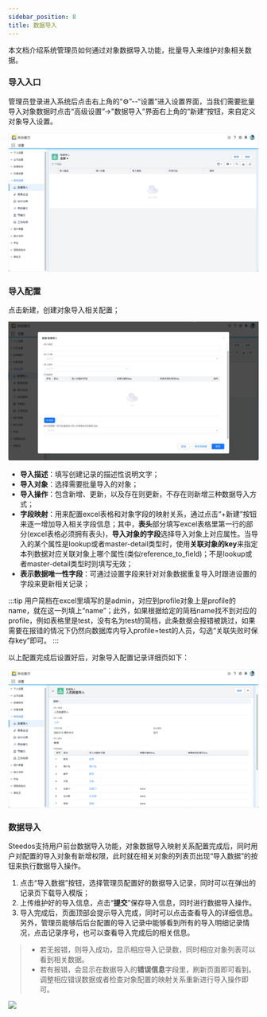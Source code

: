 ```yaml
---
sidebar_position: 8
title: 数据导入
---
```


本文档介绍系统管理员如何通过对象数据导入功能，批量导入来维护对象相关数据。

### 导入入口

管理员登录进入系统后点击右上角的“⚙”--“设置”进入设置界面，当我们需要批量导入对象数据时点击“高级设置”->"数据导入”界面右上角的“新建”按钮，来自定义对象导入设置。

 ![](/../static/img/zh-CN/import1.png)

### 导入配置

点击新建，创建对象导入相关配置；

 ![](/../static/img/zh-CN/import2.png)

* **导入描述**：填写创建记录的描述性说明文字；
* **导入对象**：选择需要批量导入的对象；
* **导入操作**：包含新增、更新，以及存在则更新，不存在则新增三种数据导入方式；
* **字段映射**：用来配置excel表格和对象字段的映射关系，通过点击“+新建”按钮来逐一增加导入相关字段信息；其中，**表头**部分填写excel表格里第一行的部分(excel表格必须拥有表头)，**导入对象的字段**选择导入对象上对应属性。当导入的某个属性是lookup或者master-detail类型时，使用**关联对象的key**来指定本列数据对应关联对象上哪个属性(类似reference_to_field)；不是lookup或者master-detail类型时则填写无效；
* **表示数据唯一性字段**：可通过设置字段来针对对象数据重复导入时跟进设置的字段来更新相关记录；

:::tip
用户简档在excel里填写的是admin，对应到profile对象上是profile的name，就在这一列填上“name”；此外，如果根据给定的简档name找不到对应的profile，例如表格里是test，没有名为test的简档，此条数据会报错被跳过，如果需要在报错的情况下仍然向数据库内导入profile=test的人员，勾选“关联失败时保存key”即可。
:::


以上配置完成后设置好后，对象导入配置记录详细页如下：

 ![](/../static/img/zh-CN/import3.png)


### 数据导入

Steedos支持用户前台数据导入功能，对象数据导入映射关系配置完成后，同时用户对配置的导入对象有新增权限，此时就在相关对象的列表页出现“导入数据”的按钮来执行数据导入操作。

1. 点击“导入数据”按钮，选择管理员配置好的数据导入记录，同时可以在弹出的记录页下载导入模版；
2. 上传维护好的导入信息，点击“**提交**”保存导入信息，同时进行数据导入操作。
3. 导入完成后，页面顶部会提示导入完成，同时可以点击查看导入的详细信息。另外，管理员能够后后台配置的导入记录中能够看到所有的导入明细记录情况，点击记录序号，也可以查看导入完成后的相关信息。
> * 若无报错，则导入成功，显示相应导入记录数，同时相应对象列表可以看到相关数据。
> * 若有报错，会显示在数据导入的**错误信息**字段里，刷新页面即可看到。调整相应错误数据或者检查对象配置的映射关系重新进行导入操作即可。

 ![](/../static/img/zh-CN/import4.gif)

